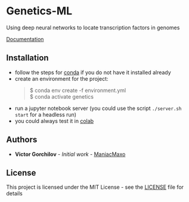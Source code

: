 # Genetics-ML

Using deep neural networks to locate transcription factors in genomes

[Documentation](https://docs.google.com/document/d/1_EJBOr8SvNI8LaswGb2p-yt0VBk4P880Nn-mbUn7l2Y/edit?usp=sharing)

## Installation

-   follow the steps for [conda](https://docs.conda.io/en/latest/miniconda.html) if you do not have it installed already
-   create an environment for the project:
    > $ conda env create -f environment.yml  
    > $ conda activate genetics
-   run a jupyter notebook server (you could use the script `./server.sh start` for a headless run)
-   you could always test it in [colab](https://colab.research.google.com/github/ManiacMaxo/Thesis/blob/main/Examples.ipynb)

## Authors

-   **Victor Gorchilov** - _Initial work_ - [ManiacMaxo](https://github.com/ManiacMaxo)

## License

This project is licensed under the MIT License - see the [LICENSE](LICENSE) file for details

